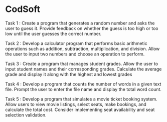 # CodSoft
Task 1 : Create a program that generates a random number and asks the user to guess it. Provide feedback on whether the guess is too high or too low until the user guesses the correct number.

Task 2 : Develop a calculator program that performs basic arithmetic operations such as addition, subtraction, multiplication, and division. Allow the user to input two numbers and choose an operation to perform.

Task 3 : Create a program that manages student grades. Allow the user to input student names and their corresponding grades. Calculate the average grade and display it along with the highest and lowest grades

Task 4 : Develop a program that counts the number of words in a given text file. Prompt the user to enter the file name and display the total word count.

Task 5 : Develop a program that simulates a movie ticket booking system. Allow users to view movie listings, select seats, make bookings, and calculate the total cost. Consider implementing seat availability and 
        seat selection validation.
